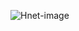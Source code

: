 ![Hnet-image](https://user-images.githubusercontent.com/36034222/113675907-85f34080-96c4-11eb-8040-c9efef0163b6.gif)
